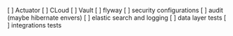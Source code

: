 [ ] Actuator
[ ] CLoud
[ ] Vault
[ ] flyway
[ ] security configurations
[ ] audit (maybe hibernate envers)
[ ] elastic search and logging
[ ] data layer tests
[ ] integrations tests